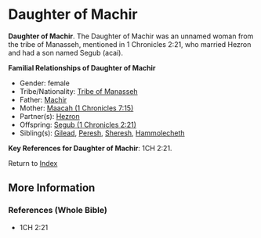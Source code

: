 # Daughter of Machir
**Daughter of Machir**. 
The Daughter of Machir was an unnamed woman from the tribe of Manasseh, mentioned in 1 Chronicles 2:21, who married Hezron and had a son named Segub (acai). 




**Familial Relationships of Daughter of Machir**


* Gender: female
* Tribe/Nationality: [Tribe of Manasseh](../../../groups/md/acai/Manasseh.md)
* Father: [Machir](Machir.md)
* Mother: [Maacah (1 Chronicles 7:15)](Maacah.5.md)
* Partner(s): [Hezron](Hezron.2.md)
* Offspring: [Segub (1 Chronicles 2:21)](Segub.2.md)
* Sibling(s): [Gilead](Gilead.md), [Peresh](Peresh.md), [Sheresh](Sheresh.md), [Hammolecheth](Hammolecheth.md)




**Key References for Daughter of Machir**: 
1CH 2:21. 






Return to [Index](00-Index.md)

## More Information

### References (Whole Bible)

* 1CH 2:21



